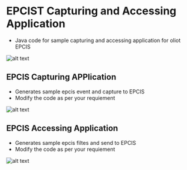 # EPCIST Capturing and Accessing Application

* Java code for sample capturing and accessing application for oliot EPCIS

![alt text](https://github.com/yalewkidane/EPCIS_Capturing_Accessing_App/blob/master/Doc/image/Capturing_accessing_app.png)


## EPCIS Capturing APPlication 
* Generates sample epcis event and capture to EPCIS 
* Modify the code as per your requiement 


![alt text](https://github.com/yalewkidane/EPCIS_Capturing_Accessing_App/blob/master/Doc/image/Capturing.png)

## EPCIS Accessing Application 
* Generates sample epcis filtes and send to EPCIS 
* Modify the code as per your requiement 


![alt text](https://github.com/yalewkidane/EPCIS_Capturing_Accessing_App/blob/master/Doc/image/accessing_App.png)
